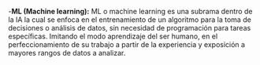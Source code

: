 -**ML (Machine learning):** ML o machine learning es una subrama dentro de la IA la cual se enfoca en el entrenamiento de un algoritmo para la toma de decisiones o análisis de datos, sin necesidad de programación para tareas específicas. Imitando el modo aprendizaje del ser humano, en el perfeccionamiento de su trabajo a partir de la experiencia y exposición a mayores rangos de datos a analizar.

